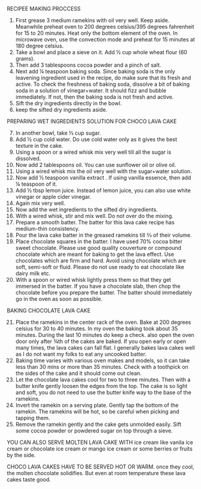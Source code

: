 RECIPEE MAKING PROCCESS

1. First grease 3 medium ramekins with oil very well. Keep aside. Meanwhile preheat oven to 200 degrees celsius/395 degrees fahrenheit for 15 to 20 minutes. Heat only the bottom element of the oven. In microwave oven, use the convection mode and preheat for 15 minutes at 180 degree celsius.
2. Take a bowl and place a sieve on it. Add ½ cup whole wheat flour (60 grams).
3. Then add 3 tablespoons cocoa powder and a pinch of salt.
4. Next add ¼ teaspoon baking soda. Since baking soda is the only leavening ingredient used in the recipe, do make sure that its fresh and active. To check the freshness of baking soda, dissolve a bit of baking soda in a solution of vinegar+water. It should fizz and bubble immediately. If not, then the baking soda is not fresh and active.
5. Sift the dry ingredients directly in the bowl.
6. keep the sifted dry ingredients aside.


PREPARING WET INGREDIENTS SOLUTION FOR CHOCO LAVA CAKE


7. In another bowl, take ⅓ cup sugar.
8. Add ½ cup cold water. Do use cold water only as it gives the best texture in the cake.
9. Using a spoon or a wired whisk mix very well till all the sugar is dissolved.
10. Now add 2 tablespoons oil. You can use sunflower oil or olive oil.
11. Using a wired whisk mix the oil very well with the sugar+water solution.
12. Now add ½ teaspoon vanilla extract . If using vanilla essence, then add ¼ teaspoon of it.
13. Add ½ tbsp lemon juice. Instead of lemon juice, you can also use white vinegar or apple cider vinegar.
14. Again mix very well.
15. Now add the wet ingredients to the sifted dry ingredients.
16. With a wired whisk, stir and mix well. Do not over do the mixing.
17. Prepare a smooth batter. The batter for this lava cake recipe has medium-thin consistency.
18. Pour the lava cake batter in the greased ramekins till ⅔ of their volume.
19. Place chocolate squares in the batter. I have used 70% cocoa bitter sweet chocolate. Please use good quality couverture or compound chocolate which are meant for baking to get the lava effect. Use chocolates which are firm and hard. Avoid using chocolate which are soft, semi-soft or fluid. Please do not use ready to eat chocolate like dairy milk etc.
20. With a spoon or wired whisk lightly press them so that they get immersed in the batter. If you have a chocolate slab, then chop the chocolate before you prepare the batter. The batter should immediately go in the oven as soon as possible.


BAKING CHOCOLATE LAVA CAKE


21. Place the ramekins in the center rack of the oven. Bake at 200 degrees celsius for 30 to 40 minutes. In my oven the baking took about 35 minutes. During the last 10 minutes do keep a check. also open the oven door only after ¾th of the cakes are baked. If you open early or open many times, the lava cakes can fall flat. I generally bakes lava cakes well as I do not want my folks to eat any uncooked batter.
22. Baking time varies with various oven makes and models, so it can take less than 30 mins or more than 35 minutes. Check with a toothpick on the sides of the cake and it should come out clean.
23. Let the chocolate lava cakes cool for two to three minutes. Then with a butter knife gently loosen the edges from the top. The cake is so light and soft, you do not need to use the butter knife way to the base of the ramekins.
24. Invert the ramekin on a serving plate. Gently tap the bottom of the ramekin. The ramekins will be hot, so be careful when picking and tapping them.
25. Remove the ramekin gently and the cake gets unmolded easily. Sift some cocoa powder or powdered sugar on top through a sieve.

 YOU CAN ALSO SERVE MOLTEN LAVA CAKE WITH ice cream like vanila ice cream or chocolate ice cream or mango ice cream or some berries or fruits by the side.

CHOCO LAVA CAKES HAVE TO BE SERVED HOT OR WARM. once they cool, the molten chocolate solidifies. But even at room temperature these lava cakes taste good.